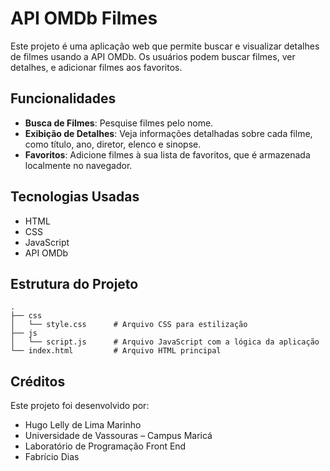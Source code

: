 # API OMDb Filmes

Este projeto é uma aplicação web que permite buscar e visualizar detalhes de filmes usando a API OMDb. Os usuários podem buscar filmes, ver detalhes, e adicionar filmes aos favoritos.

## Funcionalidades

- **Busca de Filmes**: Pesquise filmes pelo nome.
- **Exibição de Detalhes**: Veja informações detalhadas sobre cada filme, como título, ano, diretor, elenco e sinopse.
- **Favoritos**: Adicione filmes à sua lista de favoritos, que é armazenada localmente no navegador.

## Tecnologias Usadas

- HTML
- CSS
- JavaScript
- API OMDb

## Estrutura do Projeto

```plaintext
.
├── css
│   └── style.css      # Arquivo CSS para estilização
├── js
│   └── script.js      # Arquivo JavaScript com a lógica da aplicação
└── index.html         # Arquivo HTML principal
```

## Créditos
Este projeto foi desenvolvido por:

- Hugo Lelly de Lima Marinho
- Universidade de Vassouras – Campus Maricá
- Laboratório de Programação Front End
- Fabrício Dias
